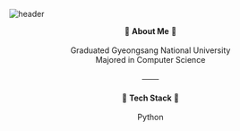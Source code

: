 ![header](https://capsule-render.vercel.app/api?type=waving&color=B2EBF4&height=280&section=header&text=Welcome!&fontSize=80&animation=fadeIn&fontColor=FFFFFF&fontAlignY=38&desc=RoiRui's%20Data%20Universe&descAlignY=51&descAlign=65)

<div align=center>
👋 <b>About Me</b> 👋<br><br>
Graduated Gyeongsang National University<br>
Majored in Computer Science<br><br>
───<br><br>
🚀 <b>Tech Stack</b> 🚀<br><br>
Python
</div>
